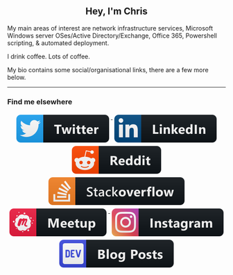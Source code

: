 <h2 align="center"><strong>Hey, I'm Chris</strong></h2>

<p>
My main areas of interest are network infrastructure services, Microsoft Windows server OSes/Active Directory/Exchange, Office 365, Powershell scripting, & automated deployment.

I drink coffee. Lots of coffee.

My bio contains some social/organisational links, there are a few more below.
</p>

---

### Find me elsewhere

<p align="center">
    <a href="https://twitter.com/chris18890">
        <img
            src="https://raw.githubusercontent.com/MikeCodesDotNET/ColoredBadges/master/svg/social/twitter.svg"
            alt="Twitter"
            style="vertical-align: top; margin: 4px;"
        />
    </a>
    <a href="https://www.linkedin.com/in/chris18890/">
        <img
            src="https://raw.githubusercontent.com/MikeCodesDotNET/ColoredBadges/master/svg/social/linkedin.svg"
            alt="LinkedIn"
            style="vertical-align: top; margin: 4px;"
        />
    </a>
    <a href="https://reddit.com/user/chris18890">
        <img
            src="https://raw.githubusercontent.com/MikeCodesDotNET/ColoredBadges/master/svg/social/reddit.svg"
            alt="Reddit"
            style="vertical-align: top; margin: 4px;"
        />
    </a>
    <a href="https://stackoverflow.com/users/2079693/chris-murray">
        <img
            src="https://raw.githubusercontent.com/MikeCodesDotNET/ColoredBadges/master/svg/social/stackoverflow.svg"
            alt="Stack Overflow"
            style="vertical-align: top; margin: 4px;"
        />
    </a>
    <a href="https://www.meetup.com/members/183727429/">
        <img
            src="https://raw.githubusercontent.com/MikeCodesDotNET/ColoredBadges/master/svg/social/meetup.svg"
            alt="Meetup"
            style="vertical-align: top; margin: 4px;"
        />
    </a>
    <a href="https://www.instagram.com/chris18890/">
        <img
            src="https://raw.githubusercontent.com/MikeCodesDotNET/ColoredBadges/master/svg/social/instagram.svg"
            alt="Instagram"
            style="vertical-align: top; margin: 4px;"
        />
    </a>
    <a href="https://dev.to/chris18890">
        <img
            src="https://raw.githubusercontent.com/MikeCodesDotNET/ColoredBadges/master/svg/blogs/devto.svg"
            alt="Dev.To"
            style="vertical-align: top; margin: 4px;"
        />
    </a>
</p>
